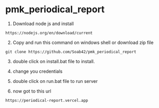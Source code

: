 # pmk_periodical_report

1. Download node js and install

```
https://nodejs.org/en/download/current
```

2. Copy and run this command on windows shell or download zip file

```
git clone https://github.com/Soab42/pmk_periodical_report

```

3. double click on install.bat file to install.

4. change you credentials

5. double click on run.bat file to run server

6. now got to this url

```
https://periodical-report.vercel.app

```
